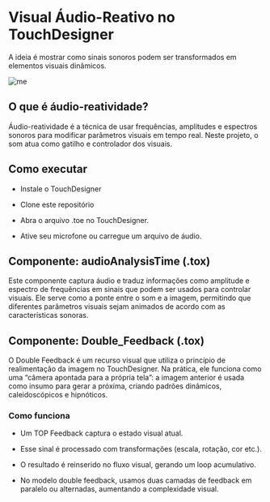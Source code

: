 # Visual Áudio-Reativo no TouchDesigner

A ideia é mostrar como sinais sonoros podem ser transformados em elementos visuais dinâmicos.

![me](https://github.com/marlonigor/touchdesigner-audio-reactive/blob/main/audiovisualsgif.gif)

## O que é áudio-reatividade?

Áudio-reatividade é a técnica de usar frequências, amplitudes e espectros sonoros para modificar parâmetros visuais em tempo real.
Neste projeto, o som atua como gatilho e controlador dos visuais.

## Como executar

* Instale o TouchDesigner

* Clone este repositório

* Abra o arquivo .toe no TouchDesigner.

* Ative seu microfone ou carregue um arquivo de áudio.

## Componente: audioAnalysisTime (.tox)

Este componente captura áudio e traduz informações como amplitude e espectro de frequências em sinais que podem ser usados para controlar visuais.
Ele serve como a ponte entre o som e a imagem, permitindo que diferentes parâmetros visuais sejam animados de acordo com as características sonoras.

## Componente: Double_Feedback (.tox)

O Double Feedback é um recurso visual que utiliza o princípio de realimentação da imagem no TouchDesigner.
Na prática, ele funciona como uma “câmera apontada para a própria tela”: a imagem anterior é usada como insumo para gerar a próxima, criando padrões dinâmicos, caleidoscópicos e hipnóticos.

### Como funciona

* Um TOP Feedback captura o estado visual atual.

* Esse sinal é processado com transformações (escala, rotação, cor etc.).

* O resultado é reinserido no fluxo visual, gerando um loop acumulativo.

* No modelo double feedback, usamos duas camadas de feedback em paralelo ou alternadas, aumentando a complexidade visual.
